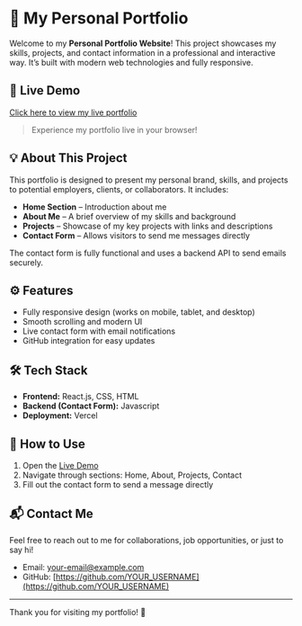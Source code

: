 # 🌟 My Personal Portfolio

Welcome to my **Personal Portfolio Website**! This project showcases my skills, projects, and contact information in a professional and interactive way. It’s built with modern web technologies and fully responsive.

## 🚀 Live Demo
[Click here to view my live portfolio](https://my-portfolio-nine-eta-92.vercel.app/)  

> Experience my portfolio live in your browser!  

## 💡 About This Project
This portfolio is designed to present my personal brand, skills, and projects to potential employers, clients, or collaborators. It includes:  

- **Home Section** – Introduction about me  
- **About Me** – A brief overview of my skills and background  
- **Projects** – Showcase of my key projects with links and descriptions  
- **Contact Form** – Allows visitors to send me messages directly  

The contact form is fully functional and uses a backend API to send emails securely.  

## ⚙️ Features
- Fully responsive design (works on mobile, tablet, and desktop)  
- Smooth scrolling and modern UI  
- Live contact form with email notifications  
- GitHub integration for easy updates  

## 🛠 Tech Stack
- **Frontend:** React.js, CSS, HTML  
- **Backend (Contact Form):** Javascript  
- **Deployment:** Vercel

## 📌 How to Use
1. Open the [Live Demo](https://my-portfolio-nine-eta-92.vercel.app/)  
2. Navigate through sections: Home, About, Projects, Contact  
3. Fill out the contact form to send a message directly  

## 📬 Contact Me
Feel free to reach out to me for collaborations, job opportunities, or just to say hi!  

- Email: your-email@example.com  
- GitHub: [https://github.com/YOUR_USERNAME](https://github.com/YOUR_USERNAME)  

---

Thank you for visiting my portfolio! 🌟
